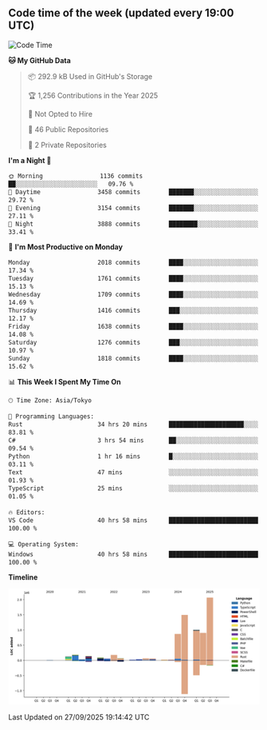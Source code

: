 ## Code time of the week (updated every 19:00 UTC)

<!--START_SECTION:waka-->
![Code Time](http://img.shields.io/badge/Code%20Time-5%2C385%20hrs%206%20mins-blue)

**🐱 My GitHub Data** 

> 📦 292.9 kB Used in GitHub's Storage 
 > 
> 🏆 1,256 Contributions in the Year 2025
 > 
> 🚫 Not Opted to Hire
 > 
> 📜 46 Public Repositories 
 > 
> 🔑 2 Private Repositories 
 > 
**I'm a Night 🦉** 

```text
🌞 Morning                1136 commits        ██░░░░░░░░░░░░░░░░░░░░░░░   09.76 % 
🌆 Daytime                3458 commits        ███████░░░░░░░░░░░░░░░░░░   29.72 % 
🌃 Evening                3154 commits        ███████░░░░░░░░░░░░░░░░░░   27.11 % 
🌙 Night                  3888 commits        ████████░░░░░░░░░░░░░░░░░   33.41 % 
```
📅 **I'm Most Productive on Monday** 

```text
Monday                   2018 commits        ████░░░░░░░░░░░░░░░░░░░░░   17.34 % 
Tuesday                  1761 commits        ████░░░░░░░░░░░░░░░░░░░░░   15.13 % 
Wednesday                1709 commits        ████░░░░░░░░░░░░░░░░░░░░░   14.69 % 
Thursday                 1416 commits        ███░░░░░░░░░░░░░░░░░░░░░░   12.17 % 
Friday                   1638 commits        ████░░░░░░░░░░░░░░░░░░░░░   14.08 % 
Saturday                 1276 commits        ███░░░░░░░░░░░░░░░░░░░░░░   10.97 % 
Sunday                   1818 commits        ████░░░░░░░░░░░░░░░░░░░░░   15.62 % 
```


📊 **This Week I Spent My Time On** 

```text
🕑︎ Time Zone: Asia/Tokyo

💬 Programming Languages: 
Rust                     34 hrs 20 mins      █████████████████████░░░░   83.81 % 
C#                       3 hrs 54 mins       ██░░░░░░░░░░░░░░░░░░░░░░░   09.54 % 
Python                   1 hr 16 mins        █░░░░░░░░░░░░░░░░░░░░░░░░   03.11 % 
Text                     47 mins             ░░░░░░░░░░░░░░░░░░░░░░░░░   01.93 % 
TypeScript               25 mins             ░░░░░░░░░░░░░░░░░░░░░░░░░   01.05 % 

🔥 Editors: 
VS Code                  40 hrs 58 mins      █████████████████████████   100.00 % 

💻 Operating System: 
Windows                  40 hrs 58 mins      █████████████████████████   100.00 % 
```

**Timeline**

![Lines of Code chart](https://raw.githubusercontent.com/SARDONYX-sard/SARDONYX-sard/main/assets/bar_graph.png)


 Last Updated on 27/09/2025 19:14:42 UTC
<!--END_SECTION:waka-->